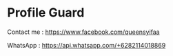 # Profile Guard

Contact me : https://www.facebook.com/queensyifaa

WhatsApp : https://api.whatsapp.com/+6282114018869
